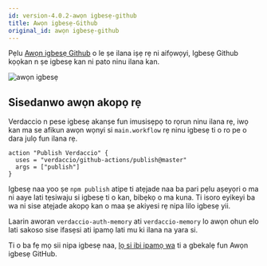 ```yaml
---
id: version-4.0.2-awọn igbesẹ-github
title: Awọn igbesẹ-Github
original_id: awọn igbesẹ-github
---
```


Pẹlu [Awọn igbesẹ Github](https://github.com/features/actions) o le ṣe ilana iṣẹ rẹ ni aifọwọyi, Igbesẹ Github kọọkan n ṣe igbesẹ kan ni pato ninu ilana kan.

![awọn igbesẹ](/img/github-actions.png)

## Sisedanwo awọn akopọ rẹ

Verdaccio n pese igbesẹ akanṣe fun imusisẹpọ to rọrun ninu ilana rẹ, iwọ kan ma se afikun awọn wọnyi si `main.workflow` rẹ ninu igbesẹ ti o ro pe o dara julọ fun ilana rẹ.

```gha
action "Publish Verdaccio" {
  uses = "verdaccio/github-actions/publish@master"
  args = ["publish"]
}
```

Igbesẹ naa yoo ṣe `npm publish` atipe ti atẹjade naa ba pari pẹlu aṣeyọri o ma ni aaye lati tẹsiwaju si igbesẹ ti o kan, bibẹkọ o ma kuna. Ti isoro eyikeyi ba wa ni sise atẹjade akopọ kan o maa ṣe akiyesi rẹ nipa lilo igbesẹ yii.

Laarin aworan `verdaccio-auth-memory` ati `verdaccio-memory` lo awọn ohun elo lati sakoso sise ifasẹsi ati ipamọ lati mu ki ilana na yara si.

Ti o ba fẹ mọ sii nipa igbesẹ naa, [lọ si ibi ipamọ wa](https://github.com/verdaccio/github-actions) ti a gbekalẹ fun Awọn igbesẹ GitHub.